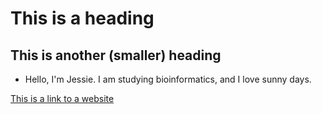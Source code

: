 # This is a heading
## This is another (smaller) heading

- Hello, I'm Jessie. I am studying bioinformatics, and I love sunny days.

[This is a link to a website](https://github.com/)
